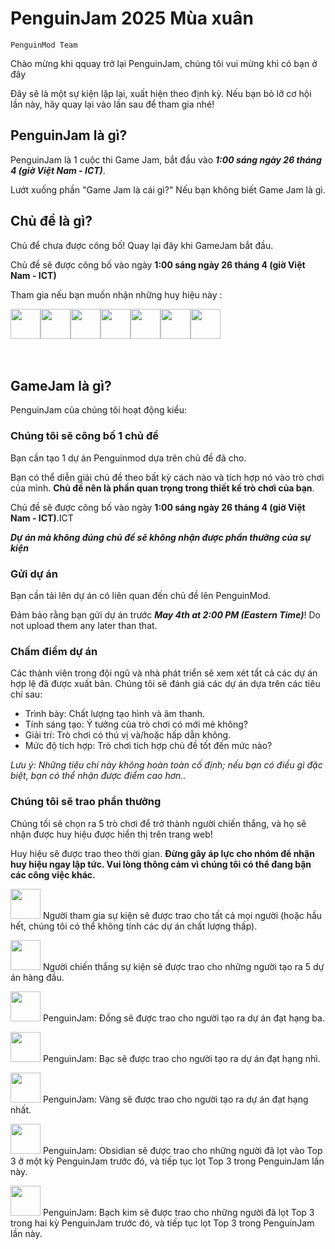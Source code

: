 # PenguinJam 2025 Mùa xuân

<!-- Try not to touch the ```host or ```collab sections, they are direct user links -->
<!-- You should translate ```warning sections though. -->
<!-- ok sir  -->

```host
PenguinMod Team
```

Chào mừng khi qquay trở lại PenguinJam, chúng tôi vui mừng khì có bạn ở đây

Đây sẽ là một sự kiện lặp lại, xuất hiện theo định kỳ. Nếu bạn bỏ lỡ cơ hội lần này, hãy quay lại vào lần sau để tham gia nhé!

## PenguinJam là gì?
PenguinJam là 1 cuộc thi Game Jam, bắt đầu vào ***1:00 sáng ngày 26 tháng 4 (giờ Việt Nam - ICT)***.

Lướt xuống phần "Game Jam là cái gì?" Nếu bạn không biết Game Jam là gì.

## Chủ đề là gì?
Chủ để chưa được công bố! Quay lại đây khi GameJam bắt đầu.

Chủ đề sẽ được công bố vào ngày **1:00 sáng ngày 26 tháng 4 (giờ Việt Nam - ICT)**

Tham gia nếu bạn muốn nhận những huy hiệu này :
<div style="display:flex;flex-direction:row">
    <img src="https://penguinmod.com/badges/participant.png" width="48"></img>
    <img src="https://penguinmod.com/badges/eventwinner.png" width="48"></img>
    <img src="https://penguinmod.com/badges/penguinjambronze.png" width="48"></img>
    <img src="https://penguinmod.com/badges/penguinjamsilver.png" width="48"></img>
    <img src="https://penguinmod.com/badges/penguinjamgold.png" width="48"></img>
    <img src="https://penguinmod.com/badges/penguinjamobsidian.png" width="48"></img>
    <img src="https://penguinmod.com/badges/penguinjamplatinum.png" width="48"></img>
</div>
<br></br>

## GameJam là gì?
PenguinJam của chúng tôi hoạt động kiểu:

### Chúng tôi sẽ công bố 1 chủ đề
Bạn cần tạo 1 dự án Penguinmod dựa trên chủ đề đã cho.

Bạn có thể diễn giải chủ đề theo bất kỳ cách nào và tích hợp nó vào trò chơi của mình. **Chủ đề nên là phần quan trọng trong thiết kế trò chơi của bạn**.

Chủ đề sẽ được công bố vào ngày **1:00 sáng ngày 26 tháng 4 (giờ Việt Nam - ICT)**.ICT

***Dự án mà không đúng chủ đề sẽ không nhận được phần thưởng của sự kiện***

### Gửi dự án
Bạn cần tải lên dự án có liên quan đến chủ đề lên PenguinMod.

Đảm bảo rằng bạn gửi dự án trước ***May 4th at 2:00 PM (Eastern Time)***! Do not upload them any later than that.

### Chấm điểm dự án
Các thành viên trong đội ngũ và nhà phát triển sẽ xem xét tất cả các dự án hợp lệ đã được xuất bản. Chúng tôi sẽ đánh giá các dự án dựa trên các tiêu chí sau:
- Trình bày: Chất lượng tạo hình và âm thanh.
- Tính sáng tạo: Ý tưởng của trò chơi có mới mẻ không?
- Giải trí: Trò chơi có thú vị và/hoặc hấp dẫn không.
- Mức độ tích hợp: Trò chơi tích hợp chủ đề tốt đến mức nào?

*Lưu ý: Những tiêu chí này không hoàn toàn cố định; nếu bạn có điều gì đặc biệt, bạn có thể nhận được điểm cao hơn..*

### Chúng tôi sẽ trao phần thưởng
Chúng tối sẽ chọn ra 5 trò chơi để trở thành người chiến thắng, và họ sẽ nhận được huy hiệu được hiển thị trên trang web!

Huy hiệu sẽ được trao theo thời gian. **Đừng gây áp lực cho nhóm để nhận huy hiệu ngay lập tức. Vui lòng thông cảm vì chúng tôi có thể đang bận các công việc khác.**

<img src="https://penguinmod.com/badges/participant.png" width="48"></img>
Người tham gia sự kiện sẽ được trao cho tất cả mọi người (hoặc hầu hết, chúng tôi có thể không tính các dự án chất lượng thấp).

<img src="https://penguinmod.com/badges/eventwinner.png" width="48"></img>
Người chiến thắng sự kiện sẽ được trao cho những người tạo ra 5 dự án hàng đầu.

<img src="https://penguinmod.com/badges/penguinjambronze.png" width="48"></img>
PenguinJam: Đồng sẽ được trao cho người tạo ra dự án đạt hạng ba.

<img src="https://penguinmod.com/badges/penguinjamsilver.png" width="48"></img>
PenguinJam: Bạc sẽ được trao cho người tạo ra dự án đạt hạng nhì.

<img src="https://penguinmod.com/badges/penguinjamgold.png" width="48"></img>
PenguinJam: Vàng sẽ được trao cho người tạo ra dự án đạt hạng nhất.

<img src="https://penguinmod.com/badges/penguinjamobsidian.png" width="48"></img>
PenguinJam: Obsidian sẽ được trao cho những người đã lọt vào Top 3 ở một kỳ PenguinJam trước đó, và tiếp tục lọt Top 3 trong PenguinJam lần này.

<img src="https://penguinmod.com/badges/penguinjamplatinum.png" width="48"></img>
PenguinJam: Bạch kim sẽ được trao cho những người đã lọt Top 3 trong hai kỳ PenguinJam trước đó, và tiếp tục lọt Top 3 trong PenguinJam lần này.